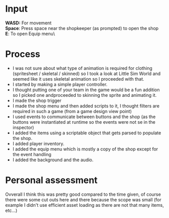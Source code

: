 # Input
**WASD:** For movement\
**Space**: Press space near the shopkeeper (as prompted) to open the shop\
**E**: To open Equip menu\

# Process
-  I was not sure about what type of animation is required for clothing (spritesheet / skeletal / skinned) so I took a look at Little Sim World and seemed like it uses skeletal animation so I proceeded with that.
-  I started by making a simple player controller.
-  I thought putting one of your team in the game would be a fun addition so I picked one andproceeded to skinning the sprite and animating it.
-  I made the shop trigger
-  I made the shop menu and then added scripts to it, I thought filters are required in such a game (from a game design view point)
-  I used events to communicate between buttons and the shop (as the buttons were instantiated at runtime so the events were not se in the inspector)
-  I added the items using a scriptable object that gets parsed to populate the shop.
-  I added player inventory.
-  I added the equip menu which is mostly a copy of the shop except for the event handling
-  I added the background and the audio.

# Personal assessment
Ovverall I think this was pretty good compared to the time given, of course there were some cut outs here and there because the scope was small (for example I didn't use efficient asset loading as there are not that many items, etc...)
